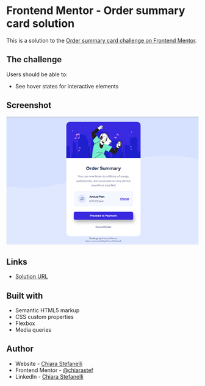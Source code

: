 # Frontend Mentor - Order summary card solution
This is a solution to the [Order summary card challenge on Frontend Mentor](https://www.frontendmentor.io/challenges/order-summary-component-QlPmajDUj).

## The challenge

Users should be able to:

- See hover states for interactive elements

## Screenshot

<img src="order-summary-card-preview.png" alt="Frontend Mentor - Order summary card solution preview" width="600">

## Links

- [Solution URL](https://chiarastef.github.io/order-summary-card-Frontend-Mentor/)

## Built with

- Semantic HTML5 markup
- CSS custom properties
- Flexbox
- Media queries

## Author

- Website - [Chiara Stefanelli](https://vibrant-varahamihira-10fe2d.netlify.app/)
- Frontend Mentor - [@chiarastef](https://www.frontendmentor.io/profile/chiarastef)
- LinkedIn - [Chiara Stefanelli](https://www.linkedin.com/in/chiarastefanelli/?locale=en_US)
